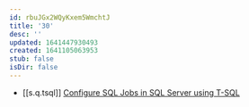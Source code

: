 ```yaml
---
id: rbuJGx2WQyKxem5WmchtJ
title: '30'
desc: ''
updated: 1641447930493
created: 1641105063953
stub: false
isDir: false
---
```


- [[s.q.tsql]] [Configure SQL Jobs in SQL Server using T-SQL](https://codingsight.com/configure-sql-jobs-in-sql-server-using-t-sql/)
